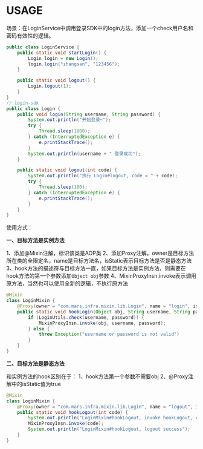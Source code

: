 # USAGE   

场景：在LoginService中调用登录SDK中的login方法，添加一个check用户名和密码有效性的逻辑。

```java
public class LoginService {
    public static void startLogin() {
        Login login = new Login();
        login.login("zhangsan", "123456");
    }

    public static void logout() {
        Login.logout(1);
    }
}
// login-sdk
public class Login {
    public void login(String username, String password) {
        System.out.println("开始登录~");
        try {
            Thread.sleep(1000);
        } catch (InterruptedException e) {
            e.printStackTrace();
        }
        System.out.println(username + " 登录成功");
    }

    public static void logout(int code) {
        System.out.println("执行 Login#logout, code = " + code);
        try {
            Thread.sleep(100);
        } catch (InterruptedException e) {
            e.printStackTrace();
        }
    }
}
```

使用方式：   

**一、目标方法是实例方法**      

1、添加@Mixin注解，标识该类是AOP类
2、添加Proxy注解，owner是目标方法所在类的全限定名，name是目标方法名，isStatic表示目标方法是否是静态方法
3、hook方法的描述符与目标方法一直，如果目标方法是实例方法，则需要在hook方法的第一个参数添加`Object obj`参数
4、MixinProxyInsn.invoke表示调用原方法，当然也可以使用全新的逻辑，不执行原方法
```java
@Mixin
class LoginMixin {
    @Proxy(owner = "com.mars.infra.mixin.lib.Login", name = "login", isStatic = false)
    public static void hookLogin(Object obj, String username, String password) {
        if (LoginUtils.check(username, password)) {
            MixinProxyInsn.invoke(obj, username, password);
        } else {
            throw Exception("username or password is not valid")
        }
    }
}
```    
**二、目标方法是静态方法**     

和实例方法的hook区别在于：
1、hook方法第一个参数不需要obj
2、@Proxy注解中的isStatic值为true
```java
@Mixin
class LoginMixin {
    @Proxy(owner = "com.mars.infra.mixin.lib.Login", name = "logout", isStatic = true)
    public static void hookLogout(int code) {
        System.out.println("LoginMixin#hookLogout, invoke hookLogout, code = " + code);
        MixinProxyInsn.invoke(code);
        System.out.println("LoginMixin#hookLogout, logout success");
    }
}
```
